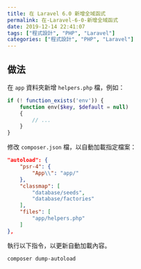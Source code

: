 ```yaml
---
title: 在 Laravel 6.0 新增全域函式
permalink: 在-Laravel-6-0-新增全域函式
date: 2019-12-14 22:41:07
tags: ["程式設計", "PHP", "Laravel"]
categories: ["程式設計", "PHP", "Laravel"]
---
```


## 做法

在 `app` 資料夾新增 `helpers.php` 檔，例如：

```PHP
if (! function_exists('env')) {
    function env($key, $default = null)
    {
        // ...
    }
}
```

修改 `composer.json` 檔，以自動加載指定檔案：

```JSON
"autoload": {
    "psr-4": {
        "App\\": "app/"
    },
    "classmap": [
        "database/seeds",
        "database/factories"
    ],
    "files": [
        "app/helpers.php"
    ]
},
```

執行以下指令，以更新自動加載內容。

```BASH
composer dump-autoload
```

